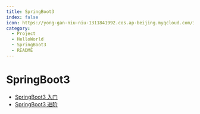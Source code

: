 ```yaml
---
title: SpringBoot3
index: false
icon: https://yong-gan-niu-niu-1311841992.cos.ap-beijing.myqcloud.com/images/spring.svg
category:
  - Project
  - HelloWorld
  - SpringBoot3
  - README
---
```


# SpringBoot3

- [SpringBoot3 入门](springBoot3_01.md)
- [SpringBoot3 进阶](springBoot3_02.md)